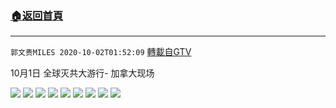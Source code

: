 ﻿###  [:house:返回首頁](https://github.com/ourhimalayas/txt)
---

`郭文贵MILES 2020-10-02T01:52:09` [轉載自GTV](https://gtv.org/web/#/UserInfo/5e596957357cc612d35a8044)

10月1日 全球灭共大游行- 加拿大现场 

![](https://filegroup.gtv.org/cdn-cgi/image/width=600/https://filegroup.gtv.org/group3/default/20201002/01/51/0/b2b374b429b0b40701958ff1de108ceb.jpeg)
![](https://filegroup.gtv.org/cdn-cgi/image/width=600/https://filegroup.gtv.org/group3/default/20201002/01/51/0/34acbfb91f13c2c1f89fd3c29f578aee.jpeg)
![](https://filegroup.gtv.org/cdn-cgi/image/width=600/https://filegroup.gtv.org/group3/default/20201002/01/52/0/c8576e3d8adbcacadab68a8db0199ef1.jpeg)
![](https://filegroup.gtv.org/cdn-cgi/image/width=600/https://filegroup.gtv.org/group3/default/20201002/01/52/0/77b02acde1d6cd97cb6b916b11eb1cfa.jpeg)
![](https://filegroup.gtv.org/cdn-cgi/image/width=600/https://filegroup.gtv.org/group3/default/20201002/01/52/0/3e44c5bc67829971ef2ec6bf836e60a3.jpeg)
![](https://filegroup.gtv.org/cdn-cgi/image/width=600/https://filegroup.gtv.org/group3/default/20201002/01/52/0/9b9174a4e16f2f394b993f9366a40d3d.jpeg)
![](https://filegroup.gtv.org/cdn-cgi/image/width=600/https://filegroup.gtv.org/group3/default/20201002/01/52/0/1ba92796649be9ec4cd8ce45eb616569.jpeg)
![](https://filegroup.gtv.org/cdn-cgi/image/width=600/https://filegroup.gtv.org/group3/default/20201002/01/52/0/dac3d3b286f31421c96c7e465cc87d8a.jpeg)
![](https://filegroup.gtv.org/cdn-cgi/image/width=600/https://filegroup.gtv.org/group3/default/20201002/01/52/0/7187fde83ecf37e64ee983811791c2cb.jpeg)
